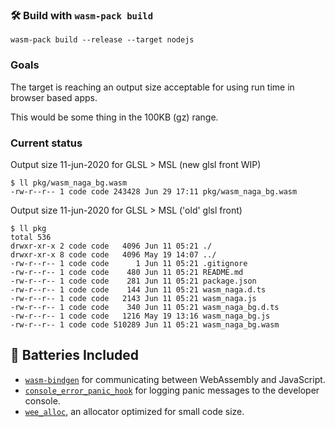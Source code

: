 ### 🛠️ Build with `wasm-pack build`

```
wasm-pack build --release --target nodejs
```

### Goals

The target is reaching an output size acceptable for using run time in browser based apps.

This would be some thing in the 100KB (gz) range.

### Current status

Output size 11-jun-2020 for GLSL > MSL (new glsl front WIP)

```
$ ll pkg/wasm_naga_bg.wasm
-rw-r--r-- 1 code code 243428 Jun 29 17:11 pkg/wasm_naga_bg.wasm
```

Output size 11-jun-2020 for GLSL > MSL ('old' glsl front)

```
$ ll pkg
total 536
drwxr-xr-x 2 code code   4096 Jun 11 05:21 ./
drwxr-xr-x 8 code code   4096 May 19 14:07 ../
-rw-r--r-- 1 code code      1 Jun 11 05:21 .gitignore
-rw-r--r-- 1 code code    480 Jun 11 05:21 README.md
-rw-r--r-- 1 code code    281 Jun 11 05:21 package.json
-rw-r--r-- 1 code code    144 Jun 11 05:21 wasm_naga.d.ts
-rw-r--r-- 1 code code   2143 Jun 11 05:21 wasm_naga.js
-rw-r--r-- 1 code code    340 Jun 11 05:21 wasm_naga_bg.d.ts
-rw-r--r-- 1 code code   1216 May 19 13:16 wasm_naga_bg.js
-rw-r--r-- 1 code code 510289 Jun 11 05:21 wasm_naga_bg.wasm
```

## 🔋 Batteries Included

- [`wasm-bindgen`](https://github.com/rustwasm/wasm-bindgen) for communicating
  between WebAssembly and JavaScript.
- [`console_error_panic_hook`](https://github.com/rustwasm/console_error_panic_hook)
  for logging panic messages to the developer console.
- [`wee_alloc`](https://github.com/rustwasm/wee_alloc), an allocator optimized
  for small code size.
